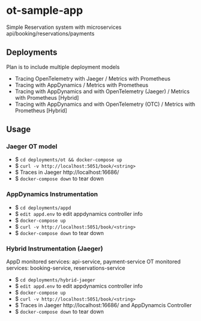 # ot-sample-app

Simple Reservation system with microservices api/booking/reservations/payments

## Deployments
 
Plan is to include multiple deployment models
  - Tracing OpenTelemetry with Jaeger / Metrics with Prometheus
  - Tracing with AppDynamics / Metrics with Prometheus 
  - Tracing with AppDynamics and with OpenTelemetry (Jaeger) / Metrics with Prometheus  [Hybrid]
  - Tracing with AppDynamics and with OpenTelemetry (OTC) / Metrics with Prometheus [Hybrid]

## Usage

### Jaeger OT model

- $ `cd deployments/ot && docker-compose up`
- $  `curl -v http://localhost:5051/book/<string>`
- $  Traces in Jaeger http://localhost:16686/
- $ `docker-compose down` to tear down

### AppDynamics Instrumentation

- $ `cd deployments/appd`
- $ `edit appd.env` to edit appdynamics controller info
- $ `docker-compose up`
- $ `curl -v http://localhost:5051/book/<string>`
- $ `docker-compose down` to tear down

### Hybrid Instrumentation (Jaeger)

AppD monitored services: api-service, payment-service
OT monitored services: booking-service, reservations-service

- $ `cd deployments/hybrid-jaeger`
- $ `edit appd.env` to edit appdynamics controller info
- $ `docker-compose up`
- $ `curl -v http://localhost:5051/book/<string>`
- $  Traces in Jaeger http://localhost:16686/ and AppDynamcis Controller
- $ `docker-compose down` to tear down